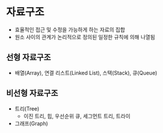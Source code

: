 # 자료구조

* 효율적인 접근 및 수정을 가능하게 하는 자료의 집합
* 원소 사이의 관계가 논리적으로 정의된 일정한 규칙에 의해 나열됨

## 선형 자료구조

* 배열(Array), 연결 리스트(Linked List), 스택(Stack), 큐(Queue)

## 비선형 자료구조

* 트리(Tree)
  * 이진 트리, 힙, 우선순위 큐, 세그먼트 트리, 트라이
* 그래프(Graph)


